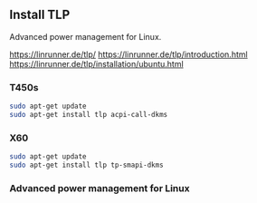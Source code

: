 ## Install TLP

Advanced power management for Linux.

https://linrunner.de/tlp/
https://linrunner.de/tlp/introduction.html
https://linrunner.de/tlp/installation/ubuntu.html

### T450s

```bash
sudo apt-get update
sudo apt-get install tlp acpi-call-dkms
```

### X60

```bash
sudo apt-get update
sudo apt-get install tlp tp-smapi-dkms
```

### Advanced power management for Linux


